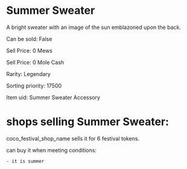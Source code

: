 # Summer Sweater

A bright sweater with an image of the sun emblazoned upon the back.

Can be sold: False

Sell Price: 0 Mews

Sell Price: 0 Mole Cash

Rarity: Legendary

Sorting priority: 17500

Item uid: Summer Sweater Accessory

# shops selling Summer Sweater:

coco_festival_shop_name sells it for 6 festival tokens.

  can buy it when meeting conditions: 

    - it is summer